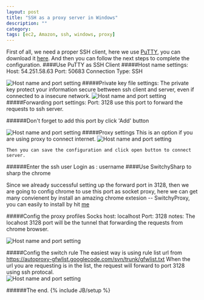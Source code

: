 ```yaml
---
layout: post
title: "SSH as a proxy server in Windows"
description: ""
category: 
tags: [ec2, Amazon, ssh, windows, proxy]
---
```




First of all, we need a proper SSH client, here we use [PuTTY](http://en.wikipedia.org/wiki/PuTTY), you can download it [here](http://the.earth.li/~sgtatham/putty/latest/x86/putty.exe). 
And then you can follow the next steps to complete the configuration.
####Use PuTTY as SSH Client
#####Host name settings:
    Host: 54.251.58.63 
    Port: 50683
    Connection Type: SSH

![Host name and port setting](http://darlinglele.github.com/images/ssh/host.jpg)
#####Private key file settings:
    The private key protect your information secure bettween ssh client and server, even if connected to a insecure network.
![Host name and port setting](http://darlinglele.github.com/images/ssh/keyfile.jpg)
#####Forwarding port settings:
    Port: 3128 use this port to forward the requests to ssh server.

######Don't forget to add this port by click 'Add' button


![Host name and port setting](http://darlinglele.github.com/images/ssh/forwarding.jpg)
#####Proxy settings
    This is an option if you are using proxy to connect internet.
![Host name and port setting](http://darlinglele.github.com/images/ssh/proxy.jpg)

    Then you can save the configuration and click open button to connect server. 
######Enter the ssh user
    Login as : username 
####Use SwitchySharp to sharp the chrome


Since we already successful setting up the forward port in 3128, then we are going to config chrome to use this port as socket proxy, here we can get many convienent by install an amazing chrome extesion -- SwitchyProxy, you can easily to install by hit [me](https://chrome.google.com/webstore/detail/dpplabbmogkhghncfbfdeeokoefdjegm)

#####Config the proxy profiles
    Socks host: localhost 
    Port: 3128 
    notes: The locahost 3128 port will be the tunnel that forwarding the requests from chrome browser.

![Host name and port setting](http://darlinglele.github.com/images/ssh/profiles.png)

#####Config the switch rule
    The easiest way is using rule list url from https://autoproxy-gfwlist.googlecode.com/svn/trunk/gfwlist.txt 
    When the url you are requesting is in the list, the request will forward to port 3128 using ssh protocal.  
![Host name and port setting](http://darlinglele.github.com/images/ssh/rule.png)


######The end.
{% include JB/setup %}
